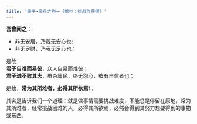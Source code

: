 ```yaml
---
title: '墨子•亲仕之卷一《摘抄：挑战与获得》'
---
```

__吾曾闻之__： 

* 非无安居，乃我无安心也;  
* 非无足财，乃我无足心也；  

是故：  
__君子自难而易彼__，众人自易而难彼；  
__君子进不败其志__，虽杂庸民，终无怨心，彼有自信者也；  

是故，__常为其所难者，必得其所欲焉!__；  

其实是告诉我们一个道理：就是做事情需要挑战难度，不能总是停留在原地，常为其所难者，经常挑战困难的人，必得其所欲焉，必然会得到其努力想要得到的事物或东西。